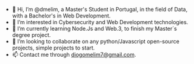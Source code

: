 - 👋 Hi, I’m @dmelim, a Master's Student in Portugal, in the field of Data, with a Bachelor's in Web Development. 
- 👀 I’m interested in Cybersecurity and Web Development technologies. 
- 🌱 I’m currently learning Node.Js and Web.3, to finish my Master´s degree project.  
- 🤝 I’m looking to collaborate on any python/Javascript open-source projects, simple projects to start. 
- 📫 Contact me through diogomelim7@gmail.com. 

